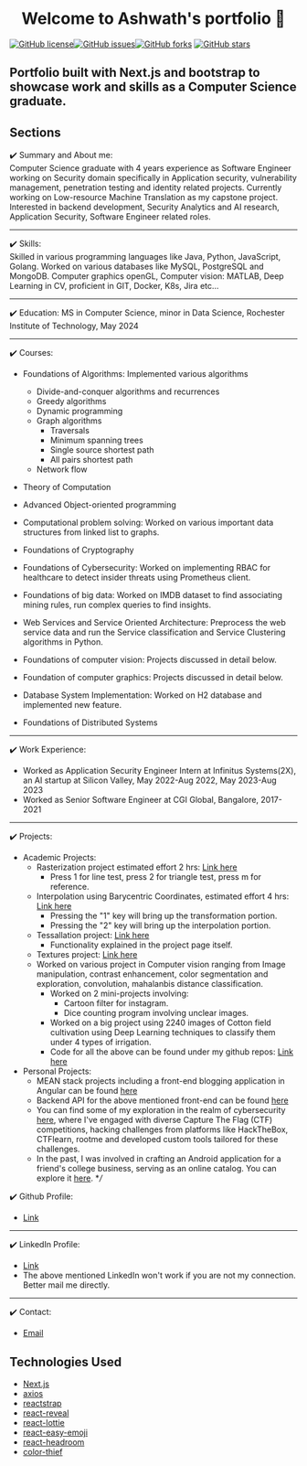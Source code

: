 <h1 align="center">Welcome to Ashwath's portfolio 👋</h1>
<a href="https://github.com/1hanzla100/developer-portfolio/blob/main/LICENSE"><img alt="GitHub license" src="https://img.shields.io/github/license/1hanzla100/developer-portfolio"></a><a href="https://github.com/1hanzla100/developer-portfolio/issues"><img alt="GitHub issues" src="https://img.shields.io/github/issues/1hanzla100/developer-portfolio"></a><a href="https://github.com/1hanzla100/developer-portfolio/network"><img alt="GitHub forks" src="https://img.shields.io/github/forks/1hanzla100/developer-portfolio"></a> <a href="https://github.com/1hanzla100/developer-portfolio/stargazers"><img alt="GitHub stars" src="https://img.shields.io/github/stars/1hanzla100/developer-portfolio"></a>

## Portfolio built with Next.js and bootstrap to showcase work and skills as a Computer Science graduate.

<!-- <p align="center">
  <kbd>
    <img src="https://github.com/1hanzla100/developer-portfolio/blob/master/picture.PNG"></img>
  </kbd>
</p> -->

<!-- ## To view a live example, **[click here](https://developer-portfolio-1hanzla100.vercel.app/)**.

Just Edit `portfolio.js` to get your personal portfolio. Feel free to use it as-is or customize it as much as you want.

But if you want to **contribute** and make this much better for other developer have a look at [Issues](https://github.com/1hanzla100/developer-portfolio/issues).

If you created something awesome and want to contribute then feel free to open an [pull request](https://github.com/1hanzla100/developer-portfolio/pulls). -->


## Sections

✔️ Summary and About me: \
Computer Science graduate with 4 years experience as Software Engineer working on Security domain specifically in Application security, vulnerability management, penetration testing and identity related projects. Currently working on Low-resource Machine Translation as my capstone project. Interested in backend development, Security Analytics and AI research, Application Security, Software Engineer related roles. 

***

✔️ Skills: \
Skilled in various programming languages like Java, Python, JavaScript, Golang. Worked on various databases like MySQL, PostgreSQL and MongoDB. 
Computer graphics openGL,
Computer vision: MATLAB, Deep Learning in CV, 
proficient in GIT, Docker, K8s, Jira etc... 

***

✔️ Education: 
MS in Computer Science, minor in Data Science, Rochester Institute of Technology, May 2024

***

✔️ Courses:
- Foundations of Algorithms: Implemented various algorithms 
  - Divide-and-conquer algorithms and recurrences
  - Greedy algorithms
  - Dynamic programming
  - Graph algorithms
    - Traversals
    - Minimum spanning trees
    - Single source shortest path
    - All pairs shortest path
  - Network flow

 
- Theory of Computation
- Advanced Object-oriented programming
- Computational problem solving: Worked on various important data structures from linked list to graphs. 
- Foundations of Cryptography
- Foundations of Cybersecurity: Worked on implementing RBAC for healthcare to detect insider threats using Prometheus client.
- Foundations of big data: Worked on IMDB dataset to find associating mining rules, run complex queries to find insights. 
- Web Services and Service Oriented Architecture: Preprocess the web service data and run the Service classification and Service Clustering algorithms in Python.
- Foundations of computer vision: Projects discussed in detail below. 
- Foundation of computer graphics: Projects discussed in detail below. 
- Database System Implementation: Worked on H2 database and implemented new feature. 
- Foundations of Distributed Systems

***

✔️ Work Experience: 
- Worked as Application Security Engineer Intern at Infinitus Systems(2X), an AI startup at Silicon Valley, May 2022-Aug 2022, May 2023-Aug 2023
- Worked as Senior Software Engineer at CGI Global, Bangalore, 2017-2021

***

✔️ Projects: 
- Academic Projects: 
  - Rasterization project estimated effort 2 hrs: [Link here](https://ashwathhalemane.github.io/CSCI610-Assignment2) 
    - Press 1 for line test, press 2 for  triangle test, press m for reference.
  - Interpolation using Barycentric Coordinates, estimated effort 4 hrs: [Link here](https://ashwathhalemane.github.io/CSCI610-Assignment3)
    - Pressing the "1" key will bring up the transformation portion.
    - Pressing the "2" key will bring up the interpolation portion.
  - Tessallation project: [Link here](https://ashwathhalemane.github.io/CSCI610-Assignment4/assn4-tessellation.html)
    - Functionality explained in the project page itself.
  - Textures project: [Link here](https://ashwathhalemane.github.io/csci610-assn7/assn7-textures.html)
  - Worked on various project in Computer vision ranging from Image manipulation, contrast enhancement, color segmentation and exploration, convolution, mahalanbis distance classification.
    - Worked on 2 mini-projects involving:
      - Cartoon filter for instagram.
      - Dice counting program involving unclear images.
    - Worked on a big project using 2240 images of Cotton field cultivation using Deep Learning techniques to classify them under 4 types of irrigation. 
    - Code for all the above can be found under my github repos: [Link here](https://github.com/ashwathhalemane/CSCI-631-Computer-Vision)
- Personal Projects:
  - MEAN stack projects including a front-end blogging application in Angular can be found [here](https://github.com/ashwathhalemane/Angular-7-Blog-App-)
  - Backend API for the above mentioned front-end can be found [here](https://github.com/ashwathhalemane/REST-API-Blog-app)
  - You can find some of my exploration in the realm of cybersecurity [here](https://github.com/ashwathhalemane/hacking-exercise), where I've engaged with diverse Capture The Flag (CTF) competitions, hacking challenges from platforms like HackTheBox, CTFlearn, rootme and developed custom tools tailored for these challenges.
  - In the past, I was involved in crafting an Android application for a friend's college business, serving as an online catalog. You can explore it [here](https://play.google.com/store/apps/details?id=com.tattooswag.ashwath.newtattooswag).
**/*

✔️ Github Profile: 
- [Link](https://github.com/ashwathhalemane)

***

✔️ LinkedIn Profile: 
- [Link](https://www.linkedin.com/in/ashwath-s-halemane/)
- The above mentioned LinkedIn won't work if you are not my connection. Better mail me directly. 

***

✔️ Contact:
  - [Email](mailto:ah7387@rit.edu) 
  

## Technologies Used

-   [Next.js](https://nextjs.org/)
-   [axios](https://www.npmjs.com/package/axios)
-   [reactstrap](https://reactstrap.github.io/)
-   [react-reveal](https://www.react-reveal.com/)
-   [react-lottie](https://www.npmjs.com/package/react-lottie)
-   [react-easy-emoji](https://github.com/appfigures/react-easy-emoji)
-   [react-headroom](https://github.com/KyleAMathews/react-headroom)
-   [color-thief](https://github.com/lokesh/color-thief)
